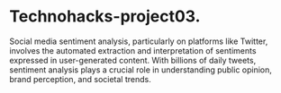 # Technohacks-project03.
Social media sentiment analysis, particularly on platforms like Twitter, involves the automated extraction and interpretation of sentiments expressed in user-generated content. With billions of daily tweets, sentiment analysis plays a crucial role in understanding public opinion, brand perception, and societal trends.
